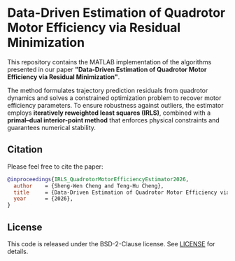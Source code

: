 # Data-Driven Estimation of Quadrotor Motor Efficiency via Residual Minimization

This repository contains the MATLAB implementation of the algorithms presented in our paper **"Data-Driven Estimation of Quadrotor Motor Efficiency via Residual Minimization"**.

The method formulates trajectory prediction residuals from quadrotor dynamics and solves a constrained optimization problem to recover motor efficiency parameters. To ensure robustness against outliers, the estimator employs **iteratively reweighted least squares (IRLS)**, combined with a **primal–dual interior-point method** that enforces physical constraints and guarantees numerical stability.  

## Citation

Please feel free to cite the paper:

```bibtex
@inproceedings{IRLS_QuadrotorMotorEfficiencyEstimator2026,
  author    = {Sheng-Wen Cheng and Teng-Hu Cheng},
  title     = {Data-Driven Estimation of Quadrotor Motor Efficiency via Residual Minimization},
  year      = {2026},
}
```

## License
This code is released under the BSD-2-Clause license. See [LICENSE](LICENSE) for details.
